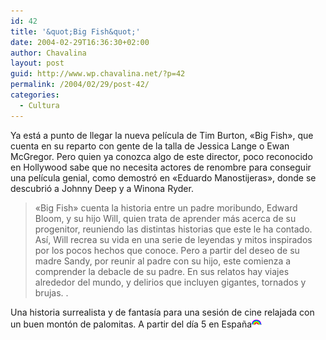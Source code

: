 ```yaml
---
id: 42
title: '&quot;Big Fish&quot;'
date: 2004-02-29T16:36:30+02:00
author: Chavalina
layout: post
guid: http://www.wp.chavalina.net/?p=42
permalink: /2004/02/29/post-42/
categories:
  - Cultura
---
```

Ya est&aacute; a punto de llegar la nueva pel&iacute;cula de Tim Burton, «Big Fish», que cuenta en su reparto con gente de la talla de Jessica Lange o Ewan McGregor. Pero quien ya conozca algo de este director, <span title="para lo que se merece en mi opini&oacute;n" class="anotacion">poco reconocido en Hollywood</span> sabe que no necesita actores de renombre para conseguir una pel&iacute;cula genial, como demostr&oacute; en «Eduardo Manostijeras», donde se descubri&oacute; a Johnny Deep y a Winona Ryder.

> «Big Fish» cuenta la historia entre un padre moribundo, Edward Bloom, y su hijo Will, quien trata de aprender m&aacute;s acerca de su progenitor, reuniendo las distintas historias que este le ha contado. As&iacute;, Will recrea su vida en una serie de leyendas y mitos inspirados por los pocos hechos que conoce. Pero a partir del deseo de su madre Sandy, por reunir al padre con su hijo, este comienza a comprender la debacle de su padre. En sus relatos hay viajes alrededor del mundo, y delirios que incluyen gigantes, tornados y brujas. .

Una historia surrealista y de fantas&iacute;a para una sesi&oacute;n de cine relajada con un buen mont&oacute;n de palomitas. A partir del d&iacute;a 5 en Espa&ntilde;a![emo](/imagenes/emoticonos/arcoiris.gif)